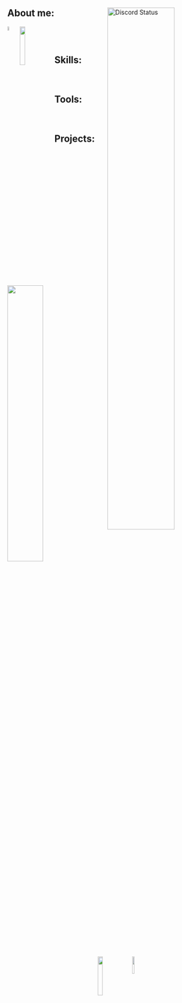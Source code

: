 <h1 align="center"></h1>
<a href="https://discord.com/users/384787216863330305" target="_blank">
	<img width="55%" align="right" alt="Discord Status" src="https://lanyard.cnrad.dev/api/384787216863330305?bg=1f1f1f&borderRadius=10px">
</a>

## About me: 

<img width="5%" align=left src="https://raw.githubusercontent.com/stevenrskelton/flag-icon/master/png/75/country-4x3/fr.png"><img width="15%" align="left" src="https://skillicons.dev/icons?i=discord,instagram,twitter"><br>
<br>
## Skills: 
  <a href="https://skillicons.dev">
    <img width="40%" align="left" src="https://skillicons.dev/icons?i=java,js,nodejs,html,css,py,gradle,kotlin">
  </a><br>

## Tools:
  <a href="https://skillicons.dev">
    <img width="15%" align="left" src="https://skillicons.dev/icons?i=idea,vscode,eclipse">
  </a><br>

## Projects: 
  <a href="https://skillicons.dev">
    <img width="10%" align="left" src="https://skillicons.dev/icons?i=bots,java"> 
  </a>
